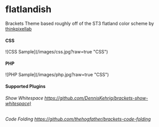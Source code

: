 # flatlandish
Brackets Theme based roughly off of the ST3 flatland color scheme by <a href="https://github.com/thinkpixellab/flatland">thinkpixellab</a>

<h4>CSS</h4>
![CSS Sample](/images/css.jpg?raw=true "CSS")

<h4>PHP</h4>
![PHP Sample](/images/php.jpg?raw=true "CSS")


<h4>Supported Plugins</h4>
<h6>Show Whitespace <a href="https://github.com/DennisKehrig/brackets-show-whitespace">https://github.com/DennisKehrig/brackets-show-whitespace)</a></h6>
<h6>Code Folding <a href="https://github.com/thehogfather/brackets-code-folding">https://github.com/thehogfather/brackets-code-folding</a></h6>
